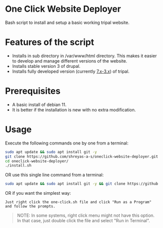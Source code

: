 # One Click Website Deployer
Bash script to install and setup a basic working tripal website.

# Features of the script
- Installs in sub directory in /var/www/html directory. This makes it easier to develop and manage different versions of the website.
- Installs stable version 3 of drupal.
- Installs fully developed version (currently [7.x-3.x](https://github.com/tripal/tripal/tree/7.x-3.x)) of tripal.

# Prerequisites
- A basic install of debian 11.
- It is better if the installation is new with no extra modification.

# Usage
Execute the following commands one by one from a terminal:
```bash
sudo apt update && sudo apt install git -y
git clone https://github.com/shreyas-a-s/oneclick-website-deployer.git
cd oneclick-website-deployer/
./install.sh
```
OR use this single line command from a terminal:
```bash
sudo apt update && sudo apt install git -y && git clone https://github.com/shreyas-a-s/oneclick-website-deployer.git && cd oneclick-website-deployer/ && ./install.sh
```
OR if you want the simplest way:
```
Just right click the one-click.sh file and click "Run as a Program" and follow the prompts.
```
>  NOTE: In some systems, right click menu might not have this option. In that case, just double click the file and select "Run in Terminal".

